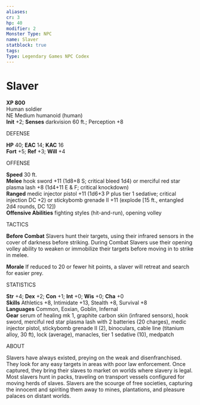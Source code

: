 ```yaml
---
aliases: 
cr: 3
hp: 40
modifier: 2
Monster Type: NPC
name: Slaver
statblock: true
tags: 
Type: Legendary Games NPC Codex
---
```


# Slaver

**XP 800**  
Human soldier  
NE Medium humanoid (human)  
**Init** +2; **Senses** darkvision 60 ft.; Perception +8

DEFENSE

**HP** 40; **EAC** 14; **KAC** 16  
**Fort** +5; **Ref** +3; **Will** +4

OFFENSE

**Speed** 30 ft.  
**Melee** hook sword +11 (1d8+8 S; critical bleed 1d4) or merciful red star plasma lash +8 (1d4+11 E & F; critical knockdown)  
**Ranged** medic injector pistol +11 (1d6+3 P plus tier 1 sedative; critical injection DC +2) or stickybomb grenade II +11 (explode \[15 ft., entangled 2d4 rounds, DC 12\])  
**Offensive Abilities** fighting styles (hit-and-run), opening volley

TACTICS

**Before Combat** Slavers hunt their targets, using their infrared sensors in the cover of darkness before striking. During Combat Slavers use their opening volley ability to weaken or immobilize their targets before moving in to strike in melee.

**Morale** If reduced to 20 or fewer hit points, a slaver will retreat and search for easier prey.

STATISTICS

**Str** +4; **Dex** +2; **Con** +1; **Int** +0; **Wis** +0; **Cha** +0  
**Skills** Athletics +8, Intimidate +13, Stealth +8, Survival +8  
**Languages** Common, Eoxian, Goblin, Infernal  
**Gear** serum of healing mk 1, graphite carbon skin (infrared sensors), hook sword, merciful red star plasma lash with 2 batteries (20 charges), medic injector pistol, stickybomb grenade II (2), binoculars, cable line (titanium alloy, 30 ft), lock (average), manacles, tier 1 sedative (10), medpatch

ABOUT

Slavers have always existed, preying on the weak and disenfranchised. They look for any easy targets in areas with poor law enforcement. Once captured, they bring their slaves to market on worlds where slavery is legal. Most slavers hunt in packs, traveling on transport vessels configured for moving herds of slaves. Slavers are the scourge of free societies, capturing the innocent and spiriting them away to mines, plantations, and pleasure palaces on distant worlds.
